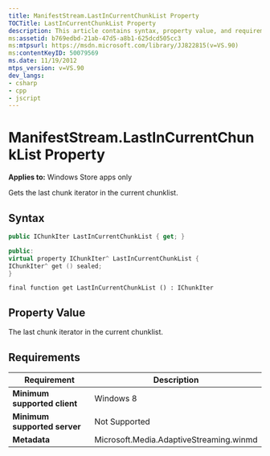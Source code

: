 ```yaml
---
title: ManifestStream.LastInCurrentChunkList Property
TOCTitle: LastInCurrentChunkList Property
description: This article contains syntax, property value, and requirement information for the ManifestStream.LastInCurrentChunkList property.
ms:assetid: b769edbd-21ab-47d5-a8b1-625dcd505cc3
ms:mtpsurl: https://msdn.microsoft.com/library/JJ822815(v=VS.90)
ms:contentKeyID: 50079569
ms.date: 11/19/2012
mtps_version: v=VS.90
dev_langs:
- csharp
- cpp
- jscript
---
```


# ManifestStream.LastInCurrentChunkList Property

**Applies to:** Windows Store apps only

Gets the last chunk iterator in the current chunklist.

## Syntax

```csharp
public IChunkIter LastInCurrentChunkList { get; }
```

```cpp
public:
virtual property IChunkIter^ LastInCurrentChunkList {
IChunkIter^ get () sealed;
}
```

```jscript
final function get LastInCurrentChunkList () : IChunkIter
```

## Property Value

The last chunk iterator in the current chunklist.

## Requirements

|Requirement|Description|
|--- |--- |
|**Minimum supported client**|Windows 8|
|**Minimum supported server**|Not Supported|
|**Metadata**|Microsoft.Media.AdaptiveStreaming.winmd|
